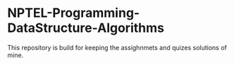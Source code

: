 # NPTEL-Programming-DataStructure-Algorithms
This repository is build for keeping the assighnmets and quizes solutions of mine.
